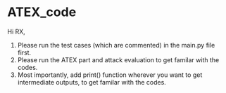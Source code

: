 # ATEX_code
Hi RX,

1. Please run the test cases (which are commented) in the main.py file first. 
2. Please run the ATEX part and attack evaluation to get familar with the codes.
3. Most importantly, add print() function wherever you want to get intermediate outputs, to get familar with the codes.
